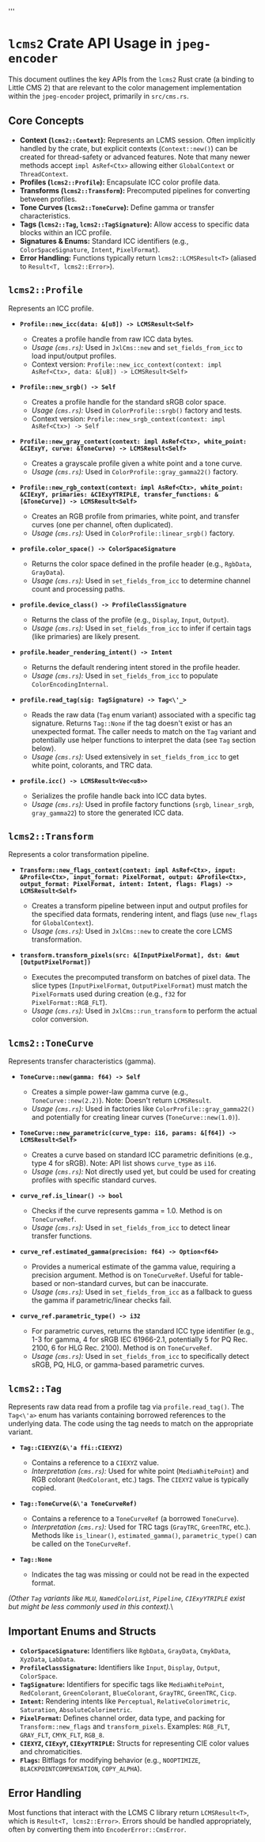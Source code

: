 '''
# `lcms2` Crate API Usage in `jpeg-encoder`

This document outlines the key APIs from the `lcms2` Rust crate (a binding to Little CMS 2) that are relevant to the color management implementation within the `jpeg-encoder` project, primarily in `src/cms.rs`.

## Core Concepts

*   **Context (`lcms2::Context`):** Represents an LCMS session. Often implicitly handled by the crate, but explicit contexts (`Context::new()`) can be created for thread-safety or advanced features. Note that many newer methods accept `impl AsRef<Ctx>` allowing either `GlobalContext` or `ThreadContext`.
*   **Profiles (`lcms2::Profile`):** Encapsulate ICC color profile data.
*   **Transforms (`lcms2::Transform`):** Precomputed pipelines for converting between profiles.
*   **Tone Curves (`lcms2::ToneCurve`):** Define gamma or transfer characteristics.
*   **Tags (`lcms2::Tag`, `lcms2::TagSignature`):** Allow access to specific data blocks within an ICC profile.
*   **Signatures & Enums:** Standard ICC identifiers (e.g., `ColorSpaceSignature`, `Intent`, `PixelFormat`).
*   **Error Handling:** Functions typically return `lcms2::LCMSResult<T>` (aliased to `Result<T, lcms2::Error>`).

## `lcms2::Profile`

Represents an ICC profile.

*   **`Profile::new_icc(data: &[u8]) -> LCMSResult<Self>`**
    *   Creates a profile handle from raw ICC data bytes.
    *   *Usage (`cms.rs`):* Used in `JxlCms::new` and `set_fields_from_icc` to load input/output profiles.
    *   Context version: `Profile::new_icc_context(context: impl AsRef<Ctx>, data: &[u8]) -> LCMSResult<Self>`

*   **`Profile::new_srgb() -> Self`**
    *   Creates a profile handle for the standard sRGB color space.
    *   *Usage (`cms.rs`):* Used in `ColorProfile::srgb()` factory and tests.
    *   Context version: `Profile::new_srgb_context(context: impl AsRef<Ctx>) -> Self`

*   **`Profile::new_gray_context(context: impl AsRef<Ctx>, white_point: &CIExyY, curve: &ToneCurve) -> LCMSResult<Self>`**
    *   Creates a grayscale profile given a white point and a tone curve.
    *   *Usage (`cms.rs`):* Used in `ColorProfile::gray_gamma22()` factory.

*   **`Profile::new_rgb_context(context: impl AsRef<Ctx>, white_point: &CIExyY, primaries: &CIExyYTRIPLE, transfer_functions: &[&ToneCurve]) -> LCMSResult<Self>`**
    *   Creates an RGB profile from primaries, white point, and transfer curves (one per channel, often duplicated).
    *   *Usage (`cms.rs`):* Used in `ColorProfile::linear_srgb()` factory.

*   **`profile.color_space() -> ColorSpaceSignature`**
    *   Returns the color space defined in the profile header (e.g., `RgbData`, `GrayData`).
    *   *Usage (`cms.rs`):* Used in `set_fields_from_icc` to determine channel count and processing paths.

*   **`profile.device_class() -> ProfileClassSignature`**
    *   Returns the class of the profile (e.g., `Display`, `Input`, `Output`).
    *   *Usage (`cms.rs`):* Used in `set_fields_from_icc` to infer if certain tags (like primaries) are likely present.

*   **`profile.header_rendering_intent() -> Intent`**
    *   Returns the default rendering intent stored in the profile header.
    *   *Usage (`cms.rs`):* Used in `set_fields_from_icc` to populate `ColorEncodingInternal`.

*   **`profile.read_tag(sig: TagSignature) -> Tag<\'_>`**
    *   Reads the raw data (`Tag` enum variant) associated with a specific tag signature. Returns `Tag::None` if the tag doesn\'t exist or has an unexpected format. The caller needs to match on the `Tag` variant and potentially use helper functions to interpret the data (see `Tag` section below).
    *   *Usage (`cms.rs`):* Used extensively in `set_fields_from_icc` to get white point, colorants, and TRC data.

*   **`profile.icc() -> LCMSResult<Vec<u8>>`**
    *   Serializes the profile handle back into ICC data bytes.
    *   *Usage (`cms.rs`):* Used in profile factory functions (`srgb`, `linear_srgb`, `gray_gamma22`) to store the generated ICC data.

## `lcms2::Transform`

Represents a color transformation pipeline.

*   **`Transform::new_flags_context(context: impl AsRef<Ctx>, input: &Profile<Ctx>, input_format: PixelFormat, output: &Profile<Ctx>, output_format: PixelFormat, intent: Intent, flags: Flags) -> LCMSResult<Self>`**
    *   Creates a transform pipeline between input and output profiles for the specified data formats, rendering intent, and flags (use `new_flags` for `GlobalContext`).
    *   *Usage (`cms.rs`):* Used in `JxlCms::new` to create the core LCMS transformation.

*   **`transform.transform_pixels(src: &[InputPixelFormat], dst: &mut [OutputPixelFormat])`**
    *   Executes the precomputed transform on batches of pixel data. The slice types (`InputPixelFormat`, `OutputPixelFormat`) must match the `PixelFormat`s used during creation (e.g., `f32` for `PixelFormat::RGB_FLT`).
    *   *Usage (`cms.rs`):* Used in `JxlCms::run_transform` to perform the actual color conversion.

## `lcms2::ToneCurve`

Represents transfer characteristics (gamma).

*   **`ToneCurve::new(gamma: f64) -> Self`**
    *   Creates a simple power-law gamma curve (e.g., `ToneCurve::new(2.2)`). Note: Doesn't return `LCMSResult`.
    *   *Usage (`cms.rs`):* Used in factories like `ColorProfile::gray_gamma22()` and potentially for creating linear curves (`ToneCurve::new(1.0)`).

*   **`ToneCurve::new_parametric(curve_type: i16, params: &[f64]) -> LCMSResult<Self>`**
    *   Creates a curve based on standard ICC parametric definitions (e.g., type 4 for sRGB). Note: API list shows `curve_type` as `i16`.
    *   *Usage (`cms.rs`):* Not directly used yet, but could be used for creating profiles with specific standard curves.

*   **`curve_ref.is_linear() -> bool`**
    *   Checks if the curve represents gamma = 1.0. Method is on `ToneCurveRef`.
    *   *Usage (`cms.rs`):* Used in `set_fields_from_icc` to detect linear transfer functions.

*   **`curve_ref.estimated_gamma(precision: f64) -> Option<f64>`**
    *   Provides a numerical estimate of the gamma value, requiring a precision argument. Method is on `ToneCurveRef`. Useful for table-based or non-standard curves, but can be inaccurate.
    *   *Usage (`cms.rs`):* Used in `set_fields_from_icc` as a fallback to guess the gamma if parametric/linear checks fail.

*   **`curve_ref.parametric_type() -> i32`**
    *   For parametric curves, returns the standard ICC type identifier (e.g., 1-3 for gamma, 4 for sRGB IEC 61966-2.1, potentially 5 for PQ Rec. 2100, 6 for HLG Rec. 2100). Method is on `ToneCurveRef`.
    *   *Usage (`cms.rs`):* Used in `set_fields_from_icc` to specifically detect sRGB, PQ, HLG, or gamma-based parametric curves.

## `lcms2::Tag`

Represents raw data read from a profile tag via `profile.read_tag()`. The `Tag<\'a>` enum has variants containing borrowed references to the underlying data. The code using the tag needs to match on the appropriate variant.

*   **`Tag::CIEXYZ(&\'a ffi::CIEXYZ)`**
    *   Contains a reference to a `CIEXYZ` value.
    *   *Interpretation (`cms.rs`):* Used for white point (`MediaWhitePoint`) and RGB colorant (`RedColorant`, etc.) tags. The `CIEXYZ` value is typically copied.

*   **`Tag::ToneCurve(&\'a ToneCurveRef)`**
    *   Contains a reference to a `ToneCurveRef` (a borrowed `ToneCurve`).
    *   *Interpretation (`cms.rs`):* Used for TRC tags (`GrayTRC`, `GreenTRC`, etc.). Methods like `is_linear()`, `estimated_gamma()`, `parametric_type()` can be called on the `ToneCurveRef`.

*   **`Tag::None`**
    *   Indicates the tag was missing or could not be read in the expected format.

*(Other `Tag` variants like `MLU`, `NamedColorList`, `Pipeline`, `CIExyYTRIPLE` exist but might be less commonly used in this context).*\


## Important Enums and Structs

*   **`ColorSpaceSignature`:** Identifiers like `RgbData`, `GrayData`, `CmykData`, `XyzData`, `LabData`.
*   **`ProfileClassSignature`:** Identifiers like `Input`, `Display`, `Output`, `ColorSpace`.
*   **`TagSignature`:** Identifiers for specific tags like `MediaWhitePoint`, `RedColorant`, `GreenColorant`, `BlueColorant`, `GrayTRC`, `GreenTRC`, `Cicp`.
*   **`Intent`:** Rendering intents like `Perceptual`, `RelativeColorimetric`, `Saturation`, `AbsoluteColorimetric`.
*   **`PixelFormat`:** Defines channel order, data type, and packing for `Transform::new_flags` and `transform_pixels`. Examples: `RGB_FLT`, `GRAY_FLT`, `CMYK_FLT`, `RGB_8`.
*   **`CIEXYZ`, `CIExyY`, `CIExyYTRIPLE`:** Structs for representing CIE color values and chromaticities.
*   **`Flags`:** Bitflags for modifying behavior (e.g., `NOOPTIMIZE`, `BLACKPOINTCOMPENSATION`, `COPY_ALPHA`).

## Error Handling

Most functions that interact with the LCMS C library return `LCMSResult<T>`, which is `Result<T, lcms2::Error>`. Errors should be handled appropriately, often by converting them into `EncoderError::CmsError`.
```